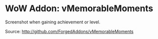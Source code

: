 WoW Addon: vMemorableMoments
========================

Screenshot when gaining achievement or level.

Source: http://github.com/ForgedAddons/vMemorableMoments